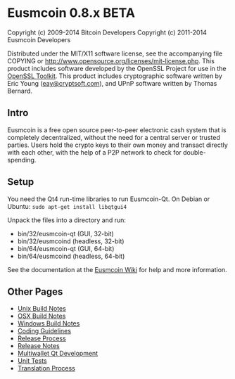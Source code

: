 Eusmcoin 0.8.x BETA
====================

Copyright (c) 2009-2014 Bitcoin Developers
Copyright (c) 2011-2014 Eusmcoin Developers

Distributed under the MIT/X11 software license, see the accompanying
file COPYING or http://www.opensource.org/licenses/mit-license.php.
This product includes software developed by the OpenSSL Project for use in the [OpenSSL Toolkit](http://www.openssl.org/). This product includes
cryptographic software written by Eric Young ([eay@cryptsoft.com](mailto:eay@cryptsoft.com)), and UPnP software written by Thomas Bernard.


Intro
---------------------
Eusmcoin is a free open source peer-to-peer electronic cash system that is
completely decentralized, without the need for a central server or trusted
parties.  Users hold the crypto keys to their own money and transact directly
with each other, with the help of a P2P network to check for double-spending.


Setup
---------------------
You need the Qt4 run-time libraries to run Eusmcoin-Qt. On Debian or Ubuntu:
	`sudo apt-get install libqtgui4`

Unpack the files into a directory and run:

- bin/32/eusmcoin-qt (GUI, 32-bit)
- bin/32/eusmcoind (headless, 32-bit)
- bin/64/eusmcoin-qt (GUI, 64-bit)
- bin/64/eusmcoind (headless, 64-bit)

See the documentation at the [Eusmcoin Wiki](http://eusmcoin.info)
for help and more information.


Other Pages
---------------------
- [Unix Build Notes](build-unix.md)
- [OSX Build Notes](build-osx.md)
- [Windows Build Notes](build-msw.md)
- [Coding Guidelines](coding.md)
- [Release Process](release-process.md)
- [Release Notes](release-notes.md)
- [Multiwallet Qt Development](multiwallet-qt.md)
- [Unit Tests](unit-tests.md)
- [Translation Process](translation_process.md)
